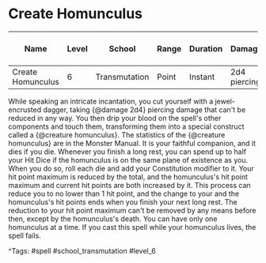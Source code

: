 # Create Homunculus

| Name | Level | School | Range | Duration | Damage | Save DC & Type |
|------|-------|--------|-------|----------|--------|----------------|
| Create Homunculus | 6 | Transmutation | Point | Instant | 2d4 piercing | - |

While speaking an intricate incantation, you cut yourself with a jewel-encrusted dagger, taking {@damage 2d4} piercing damage that can't be reduced in any way. You then drip your blood on the spell's other components and touch them, transforming them into a special construct called a {@creature homunculus}. The statistics of the {@creature homunculus} are in the Monster Manual. It is your faithful companion, and it dies if you die. Whenever you finish a long rest, you can spend up to half your Hit Dice if the homunculus is on the same plane of existence as you. When you do so, roll each die and add your Constitution modifier to it. Your hit point maximum is reduced by the total, and the homunculus's hit point maximum and current hit points are both increased by it. This process can reduce you to no lower than 1 hit point, and the change to your and the homunculus's hit points ends when you finish your next long rest. The reduction to your hit point maximum can't be removed by any means before then, except by the homunculus's death. You can have only one homunculus at a time. If you cast this spell while your homunculus lives, the spell fails.

^Tags: #spell #school_transmutation #level_6